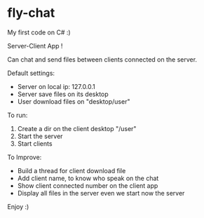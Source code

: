 # fly-chat

My first code on C# :)

Server-Client App !

Can chat and send files between clients connected on the server.

Default settings:
- Server on local ip: 127.0.0.1
- Server save files on its desktop
- User download files on "desktop/user" 


To run:
1. Create a dir on the client desktop "/user"
2. Start the server
3. Start clients



To Improve:
- Build a thread for client download file
- Add client name, to know who speak on the chat
- Show client connected number on the client app
- Display all files in the server even we start now the server


Enjoy :)
